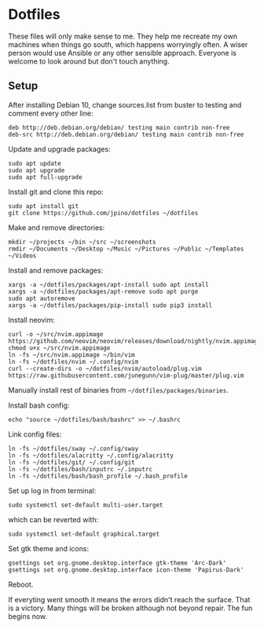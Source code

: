 # Dotfiles

These files will only make sense to me. They help me recreate my own machines when things go south, which happens worryingly often. A wiser person would use Ansible or any other sensible approach. Everyone is welcome to look around but don't touch anything.

## Setup
After installing Debian 10, change sources.list from buster to testing and comment every other line:

```
deb http://deb.debian.org/debian/ testing main contrib non-free
deb-src http://deb.debian.org/debian/ testing main contrib non-free
```

Update and upgrade packages:

```
sudo apt update
sudo apt upgrade
sudo apt full-upgrade
```

Install git and clone this repo:

```
sudo apt install git
git clone https://github.com/jpino/dotfiles ~/dotfiles
```

Make and remove directories:

```
mkdir ~/projects ~/bin ~/src ~/screenshots
rmdir ~/Documents ~/Desktop ~/Music ~/Pictures ~/Public ~/Templates ~/Videos
```

Install and remove packages:

```
xargs -a ~/dotfiles/packages/apt-install sudo apt install
xargs -a ~/dotfiles/packages/apt-remove sudo apt purge
sudo apt autoremove
xargs -a ~/dotfiles/packages/pip-install sudo pip3 install
```

Install neovim:
```
curl -o ~/src/nvim.appimage https://github.com/neovim/neovim/releases/download/nightly/nvim.appimage
chmod u+x ~/src/nvim.appimage
ln -fs ~/src/nvim.appimage ~/bin/vim
ln -fs ~/dotfiles/nvim ~/.config/nvim
curl --create-dirs -o ~/dotfiles/nvim/autoload/plug.vim https://raw.githubusercontent.com/junegunn/vim-plug/master/plug.vim
```

Manually install rest of binaries from `~/dotfiles/packages/binaries`.

Install bash config:

```
echo "source ~/dotfiles/bash/bashrc" >> ~/.bashrc
```

Link config files:
```
ln -fs ~/dotfiles/sway ~/.config/sway
ln -fs ~/dotfiles/alacritty ~/.config/alacritty
ln -fs ~/dotfiles/git/ ~/.config/git
ln -fs ~/dotfiles/bash/inputrc ~/.inputrc
ln -fs ~/dotfiles/bash/bash_profile ~/.bash_profile

```

Set up log in from terminal:
```
sudo systemctl set-default multi-user.target
```

which can be reverted with:
```
sudo systemctl set-default graphical.target
```

Set gtk theme and icons:
```
gsettings set org.gnome.desktop.interface gtk-theme 'Arc-Dark'
gsettings set org.gnome.desktop.interface icon-theme 'Papirus-Dark'
```

Reboot.


If everyting went smooth it means the errors didn't reach the surface. That is a victory. Many things will be broken although not beyond repair. The fun begins now.

